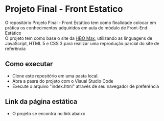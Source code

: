 # Projeto Final - Front Estatico</br>

O repositório Projeto Final - Front Estático tem como finalidade colocar em prática os conhecimentos adquiridos em aula do módulo de Front-End Estático<br/>
O projeto tem como base o site da <a href="https://www.hbomax.com/br/pt">HBO Max</a>, utilizando as linguagens de JavaScript, HTML 5 e CSS 3 para realizar uma reprodução parcial do site de referência</br>

## Como executar
- Clone este repositório em uma pasta local.
- Abra a pasra do projeto com o Visual Studio Code
- Execute o arquivo "index.html" através de seu navegador de preferência

## Link da página estática
- O projeto se encontra no link abaixo</br>
>
